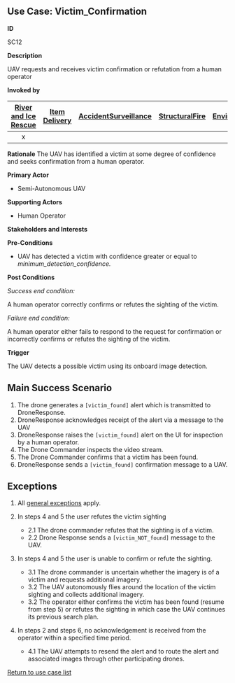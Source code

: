 ## Use Case:  Victim_Confirmation

**ID**

SC12

**Description**

UAV requests and receives victim confirmation or refutation from a human operator

**Invoked by**


| [River and Ice Rescue](../main/RiverRescue.md) | [Item Delivery](../main/ItemDelivery.md)| [AccidentSurveillance](../main/AccidentSurveillance.md) | [StructuralFire](../main/StructuralFire.md) | [EnvironmentalSampling](../main/EnvironmentalSampling.md) |
| :------: | :--------: | :--------: | :------: |:------: |
| x |   |   |   |  |

**Rationale**
The UAV has identified a victim at some degree of confidence and seeks confirmation from a human operator.

**Primary Actor**

- Semi-Autonomous UAV

**Supporting Actors**

- Human Operator

**Stakeholders and Interests**

**Pre-Conditions**

- UAV has detected a victim with confidence greater or equal to _minimum\_detection\_confidence._

**Post Conditions**

_Success end condition:_

A human operator correctly confirms or refutes the sighting of the victim.

_Failure end condition:_

 A human operator either fails to respond to the request for confirmation or incorrectly confirms or refutes the sighting of the victim.

**Trigger**

The UAV detects a possible victim using its onboard image detection.

## Main Success Scenario

1. The drone generates a `[victim_found]` alert which is transmitted to DroneResponse.
2. DroneResponse acknowledges receipt of the alert via a message to the UAV
3. DroneResponse raises the `[victim_found]` alert on the UI for inspection by a human operator.
4. The Drone Commander inspects the video stream.
5. The Drone Commander confirms that a victim has been found.
6. DroneResponse sends a `[victim_found]` confirmation message to a UAV.

## Exceptions

1. All [general exceptions](../../README.md#GeneralExceptions) apply.

2. In steps 4 and 5 the user refutes the victim sighting
   * 2.1 The drone commander refutes that the sighting is of a victim.
   * 2.2 Drone Response sends a `[victim_NOT_found]` message to the UAV.

3. In steps 4 and 5 the user is unable to confirm or refute the sighting.

   * 3.1 The drone commander is uncertain whether the imagery is of a victim and requests additional imagery.
   * 3.2 The UAV autonomously flies around the location of the victim sighting and collects additional imagery.
   * 3.2 The operator either confirms the victim has been found (resume from step 5) or refutes the sighting in which case the UAV continues its previous search plan.

4. In steps 2 and steps 6, no acknowledgement is received from the operator within a specified time period.

   * 4.1 The UAV attempts to resend the alert and to route the alert and associated images through other participating drones.

[Return to use case list](../../README.md)
